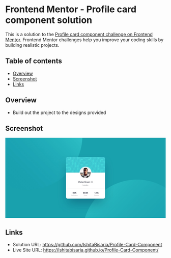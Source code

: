 # Frontend Mentor - Profile card component solution

This is a solution to the [Profile card component challenge on Frontend Mentor](https://www.frontendmentor.io/challenges/profile-card-component-cfArpWshJ). Frontend Mentor challenges help you improve your coding skills by building realistic projects. 

## Table of contents

- [Overview](#overview)
- [Screenshot](#screenshot)
- [Links](#links)

## Overview

- Build out the project to the designs provided

## Screenshot

![](design/desktop-design.jpg)

## Links

- Solution URL: https://github.com/IshitaBisaria/Profile-Card-Component
- Live Site URL: https://ishitabisaria.github.io/Profile-Card-Component/